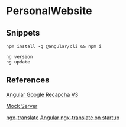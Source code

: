 # PersonalWebsite

## Snippets

```
npm install -g @angular/cli && npm i

ng version
ng update
```

## References

<!-- Bot Prevention -->

[Angular Google Recapcha V3](https://dev.to/rodrigokamada/adding-the-google-recaptcha-v3-to-an-angular-application-kge)

<!-- Testing -->

[Mock Server](https://medium.com/geekculture/setting-up-a-mock-backend-with-angular-13-applications-26a21788f7da)

<!-- Copy Services -->

[ngx-translate](https://www.codeandweb.com/babeledit/tutorials/how-to-translate-your-angular-app-with-ngx-translate)
[Angular ngx-translate on startup](https://mcvendrell.medium.com/configuring-ngx-translate-to-load-at-startup-in-angular-1995e7dd6fcc)

